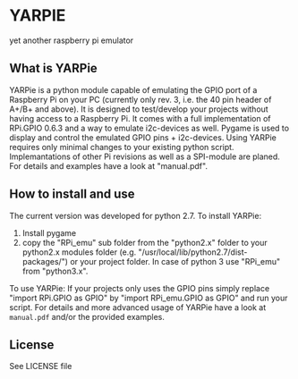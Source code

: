 # YARPIE
yet another raspberry pi emulator


## What is YARPie
YARPie is a python module capable of emulating the GPIO port of a Raspberry Pi on your PC (currently only rev. 3, i.e. the 40 pin header of A+/B+ and above).
It is designed to test/develop your projects without having access to a Raspberry Pi. It comes with a full implementation of RPi.GPIO 0.6.3 and a way to emulate i2c-devices as well. Pygame is used to display and control the emulated GPIO pins + i2c-devices. Using YARPie requires only minimal changes to your existing python script. Implemantations of other Pi revisions as well as a SPI-module are planed. For details and examples have a look at "manual.pdf".


## How to install and use
The current version was developed for python 2.7. To install YARPie:

1. Install pygame
2. copy the "RPi_emu" sub folder from the "python2.x" folder to your python2.x modules folder (e.g. "/usr/local/lib/python2.7/dist-packages/") or your project folder. In case of python 3 use "RPi_emu" from "python3.x".

To use YARPie:
If your projects only uses the GPIO pins simply replace "import RPi.GPIO as GPIO" by "import RPi_emu.GPIO as GPIO" and run your script.
For details and more advanced usage of YARPie have a look at `manual.pdf` and/or the provided examples.

## License

See LICENSE file
